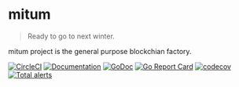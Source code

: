 # mitum

> Ready to go to next winter.

mitum project is the general purpose blockchian factory.

[![CircleCI](https://img.shields.io/circleci/project/github/spikeekips/mitum/master.svg?style=flat-square&logo=circleci&label=circleci&cacheSeconds=60)](https://circleci.com/gh/spikeekips/mitum/tree/master)
[![Documentation](https://readthedocs.org/projects/mitum-doc/badge/?version=master)](https://mitum-doc.readthedocs.io/en/latest/?badge=master)
[![GoDoc](https://godoc.org/github.com/golang/gddo?status.svg)](https://pkg.go.dev/github.com/spikeekips/mitum?tab=overview)
[![Go Report Card](https://goreportcard.com/badge/github.com/spikeekips/mitum)](https://goreportcard.com/report/github.com/spikeekips/mitum)
[![codecov](https://codecov.io/gh/spikeekips/mitum/branch/master/graph/badge.svg)](https://codecov.io/gh/spikeekips/mitum)
[![Total alerts](https://img.shields.io/lgtm/alerts/g/spikeekips/mitum.svg?logo=lgtm&logoWidth=18)](https://lgtm.com/projects/g/spikeekips/mitum/alerts/)
